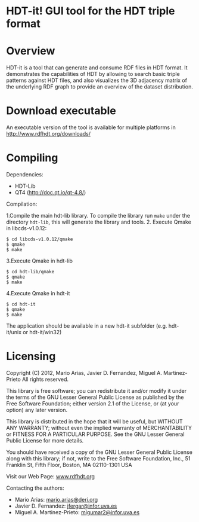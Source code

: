 ﻿# HDT-it! GUI tool for the HDT triple format

Overview
=================

HDT-it is a tool that can generate
and consume RDF files in HDT format. It demonstrates the capabilities
of HDT by allowing to search basic triple patterns against HDT files, and
also visualizes the 3D adjacency matrix of the underlying RDF graph to
provide an overview of the dataset distribution.

Download executable
=================

An executable version of the tool is available for multiple platforms in http://www.rdfhdt.org/downloads/ 

Compiling
=================

Dependencies: 

- HDT-Lib 
- QT4 (http://doc.qt.io/qt-4.8/)
	
Compilation:
	
1.Compile the main hdt-lib library. To compile the library run `make` under the directory `hdt-lib`, this will generate the library and tools.
2. Execute Qmake in libcds-v1.0.12:

    $ cd libcds-v1.0.12/qmake
    $ qmake 
    $ make
    
3.Execute Qmake in hdt-lib

    $ cd hdt-lib/qmake
    $ qmake 
    $ make
    
4.Execute Qmake in hdt-it

    $ cd hdt-it
    $ qmake 
    $ make

The application should be available in a new hdt-it subfolder (e.g. hdt-it/unix or hdt-it/win32)
 
Licensing
=================
Copyright (C) 2012, Mario Arias, Javier D. Fernandez, Miguel A. Martinez-Prieto
All rights reserved.

This library is free software; you can redistribute it and/or
modify it under the terms of the GNU Lesser General Public
License as published by the Free Software Foundation; either
version 2.1 of the License, or (at your option) any later version.

This library is distributed in the hope that it will be useful,
but WITHOUT ANY WARRANTY; without even the implied warranty of
MERCHANTABILITY or FITNESS FOR A PARTICULAR PURPOSE.  See the GNU
Lesser General Public License for more details.

You should have received a copy of the GNU Lesser General Public
License along with this library; if not, write to the Free Software
Foundation, Inc., 51 Franklin St, Fifth Floor, Boston, MA  02110-1301  USA

Visit our Web Page: www.rdfhdt.org

Contacting the authors:
 - Mario Arias:               mario.arias@deri.org
 - Javier D. Fernandez:       jfergar@infor.uva.es
 - Miguel A. Martinez-Prieto: migumar2@infor.uva.es
 

